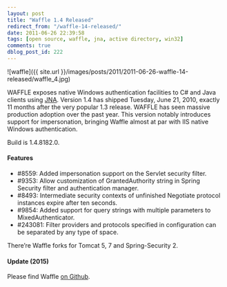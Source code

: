 ```yaml
---
layout: post
title: "Waffle 1.4 Released"
redirect_from: "/waffle-14-released/"
date: 2011-06-26 22:39:58
tags: [open source, waffle, jna, active directory, win32]
comments: true
dblog_post_id: 222
---
```

![waffle]({{ site.url }}/images/posts/2011/2011-06-26-waffle-14-released/waffle_4.jpg)

WAFFLE exposes native Windows authentication facilities to C# and Java clients using [JNA](http://github.com/twall/jna). Version 1.4 has shipped Tuesday, June 21, 2010, exactly 11 months after the very popular 1.3 release. WAFFLE has seen massive production adoption over the past year. This version notably introduces support for impersonation, bringing Waffle almost at par with IIS native Windows authentication.

Build is 1.4.8182.0.

#### Features

- #8559: Added impersonation support on the Servlet security filter.
- #9353: Allow customization of GrantedAuthority string in Spring Security filter and authentication manager.
- #8493: Intermediate security contexts of unfinished Negotiate protocol instances expire after ten seconds.
- #9854: Added support for query strings with multiple parameters to MixedAuthenticator.
- #243081: Filter providers and protocols specified in configuration can be separated by any type of space.

There’re Waffle forks for Tomcat 5, 7 and Spring-Security 2.

#### Update (2015)

Please find Waffle [on Github](https://github.com/dblock/waffle).

